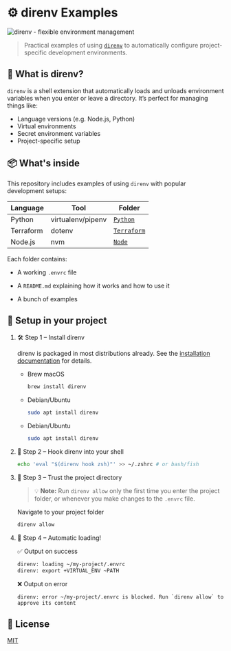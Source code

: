 # ⚙️ direnv Examples

![direnv - flexible environment management](https://miro.medium.com/v2/resize:fit:1200/1*xoSPgT9DNlbNBjV_5NNyMg.png)

> Practical examples of using [`direnv`](https://direnv.net) to automatically configure project-specific development environments.

## 🧠 What is direnv?

`direnv` is a shell extension that automatically loads and unloads environment variables when you enter or leave a directory. It’s perfect for managing things like:

- Language versions (e.g. Node.js, Python)
- Virtual environments
- Secret environment variables
- Project-specific setup

## 📦 What's inside

This repository includes examples of using `direnv` with popular development setups:

| Language  | Tool              | Folder                                    |
|-----------|-------------------|-------------------------------------------|
| Python    | virtualenv/pipenv | [`Python`](./python/) |
| Terraform | dotenv            | [`Terraform`](./terraform/)  |
| Node.js   | nvm               | [`Node`](./node/)            |

Each folder contains:

- A working `.envrc` file

- A `README.md` explaining how it works and how to use it

- A bunch of examples

## 🧩 Setup in your project

1. 🛠️ Step 1 – Install direnv

    direnv is packaged in most distributions already. See the [installation documentation](https://direnv.net/docs/installation.html) for details.

    - Brew macOS

        ```bash
        brew install direnv
        ```

    - Debian/Ubuntu

        ```bash
        sudo apt install direnv
        ```

    - Debian/Ubuntu

        ```bash
        sudo apt install direnv
        ```

2. 🧠 Step 2 – Hook direnv into your shell

    ```bash
    echo 'eval "$(direnv hook zsh)"' >> ~/.zshrc # or bash/fish
    ```

3. 🔐 Step 3 – Trust the project directory

    >💡 **Note:** Run `direnv allow` only the first time you enter the project folder, or whenever you make changes to the `.envrc` file.

    Navigate to your project folder

    ```bash
    direnv allow
    ```

4. 🔁 Step 4 – Automatic loading!

    ✅ Output on success

    ```bash
    direnv: loading ~/my-project/.envrc
    direnv: export +VIRTUAL_ENV ~PATH
    ```

    ❌ Output on error

    ```error
    direnv: error ~/my-project/.envrc is blocked. Run `direnv allow` to approve its content
    ```

## 📄 License

[MIT](LICENSE)
